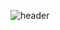 ![header](https://capsule-render.vercel.app/api?type=shark&color=auto&height=300&section=header&text=SWEATERMAN&fontSize=90)

